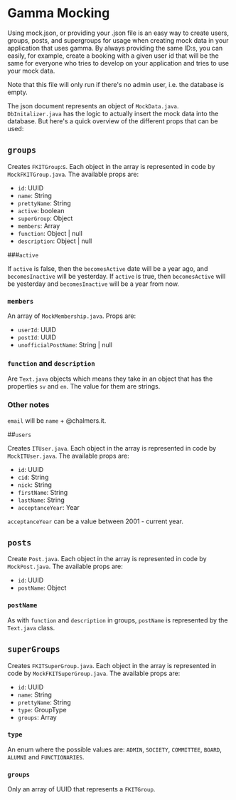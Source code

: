 # Gamma Mocking
Using mock.json, or providing your .json file is an easy way to create users, groups, posts, and supergroups for usage when creating mock data in your application that uses gamma. By always providing the same ID:s, you can easily, for example, create a booking with a given user id that will be the same for everyone who tries to develop on your application and tries to use your mock data. 

Note that this file will only run if there's no admin user, i.e. the database is empty. 

The json document represents an object of `MockData.java`. `DbInitalizer.java` has the logic to actually insert the mock data into the database. But here's a quick overview of the different props that can be used:

## `groups`

Creates `FKITGroup`:s. Each object in the array is represented in code by `MockFKITGroup.java`. The available props are: 

* `id`: UUID
* `name`: String
* `prettyName`: String
* `active`: boolean
* `superGroup`: Object
* `members`: Array
* `function`: Object | null
* `description`: Object | null

###`active`

If `active` is false, then the `becomesActive` date will be a year ago, and `becomesInactive` will be yesterday. If `active` is true, then `becomesActive` will be yesterday and `becomesInactive` will be a year from now.

### `members`

An array of `MockMembership.java`. Props are:

* `userId`: UUID
* `postId`: UUID
* `unofficialPostName`: String | null

### `function` and `description`

Are `Text.java` objects which means they take in an object that has the properties `sv` and `en`. The value for them are strings. 

### Other notes

`email` will be `name` + @chalmers.it. 

##`users`

Creates `ITUser.java`. Each object in the array is represented in code by `MockITUser.java`. The available props are:

* `id`: UUID
* `cid`: String
* `nick`: String
* `firstName`: String
* `lastName`: String
* `acceptanceYear`: Year

`acceptanceYear` can be a value between 2001 - current year.

## `posts`

Create `Post.java`. Each object in the array is represented in code by `MockPost.java`. The available props are:

* `id`: UUID
* `postName`: Object

### `postName`

As with `function` and `description` in groups, `postName` is represented by the `Text.java` class. 

## `superGroups`

Creates `FKITSuperGroup.java`. Each object in the array is represented in code by `MockFKITSuperGroup.java`. The available props are:

* `id`: UUID
* `name`: String
* `prettyName`: String
* `type`: GroupType
* `groups`: Array

### `type`

An enum where the possible values are: `ADMIN`, `SOCIETY`, `COMMITTEE`, `BOARD`, `ALUMNI` and `FUNCTIONARIES`.

### `groups`

Only an array of UUID that represents a `FKITGroup`. 
